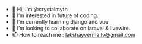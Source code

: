 - 👋 Hi, I’m @crystalmyth
- 👀 I’m interested in future of coding.
- 🌱 I’m currently learning django and vue.
- 💞️ I’m looking to collaborate on laravel & livewire.
- 📫 How to reach me : lakshayverma.lv@gmail.com

<!---
crystalmyth/crystalmyth is a ✨ special ✨ repository because its `README.md` (this file) appears on your GitHub profile.
You can click the Preview link to take a look at your changes.
--->
